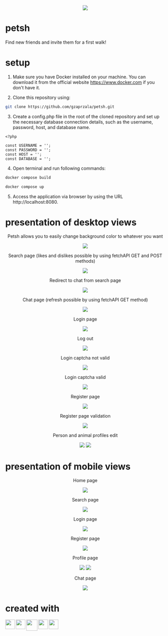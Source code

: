 <div align="center">
  <img src="https://github.com/gzaprzala/petsh/blob/main/public/img/logo.png" />
</div>

# petsh

Find new friends and invite them for a first walk!

# setup

1. Make sure you have Docker installed on your machine. You can download it from the official website https://www.docker.com if you don't have it.

2. Clone this repository using:

```bash
git clone https://github.com/gzaprzala/petsh.git
```

3. Create a config.php file in the root of the cloned repository and set up the necessary database connection details, such as the username, password, host, and database name.

```code
<?php

const USERNAME = '';
const PASSWORD = '';
const HOST = '';
const DATABASE = '';
```

4. Open terminal and run following commands:

```bash
docker compose build
```

```bash
docker compose up
```

5. Access the application via browser by using the URL http://localhost:8080.

# presentation of desktop views

<div align="center">
  <p>Petsh allows you to easily change background color to whatever you want</p>
  <img src="https://github.com/gzaprzala/petsh/blob/main/public/img/HomeColor.gif" />
</div>

<div align="center">
  <p>Search page (likes and dislikes possible by using fetchAPI GET and POST methods)</p>
  <img src="https://github.com/gzaprzala/petsh/blob/main/public/img/SearchPage.png" />
</div>

<div align="center">
  <p>Redirect to chat from search page</p>
  <img src="https://github.com/gzaprzala/petsh/blob/main/public/img/RedirectToChat.gif" />
</div>

<div align="center">
  <p>Chat page (refresh possible by using fetchAPI GET method)</p>
  <img src="https://github.com/gzaprzala/petsh/blob/main/public/img/ChatExample.gif" />
</div>

<div align="center">
  <p>Login page</p>
  <img src="https://github.com/gzaprzala/petsh/blob/main/public/img/LogIn.gif" />
</div>

<div align="center">
  <p>Log out</p>
  <img src="https://github.com/gzaprzala/petsh/blob/main/public/img/LogOut.gif" />
</div>

<div align="center">
  <p>Login captcha not valid</p>
  <img src="https://github.com/gzaprzala/petsh/blob/main/public/img/CaptchaBefore.png" />
</div>

<div align="center">
  <p>Login captcha valid</p>
  <img src="https://github.com/gzaprzala/petsh/blob/main/public/img/CaptchaAfter.png" />
</div>

<div align="center">
  <p>Register page</p>
  <img src="https://github.com/gzaprzala/petsh/blob/main/public/img/RegisterGif.gif" />
</div>

<div align="center">
  <p>Register page validation</p>
  <img src="https://github.com/gzaprzala/petsh/blob/main/public/img/RegisterValidation.png" />
</div>

<div align="center">
  <p>Person and animal profiles edit</p>
  <img src="https://github.com/gzaprzala/petsh/blob/main/public/img/PhotoUpload.gif" />
  <img src="https://github.com/gzaprzala/petsh/blob/main/public/img/ProfileAnimalPage.png" />
</div>

# presentation of mobile views

<div align="center">
  <p>Home page</p>
  <img src="https://github.com/gzaprzala/petsh/blob/main/public/img/HomeMobile.png" />
</div>

<div align="center">
  <p>Search page</p>
  <img src="https://github.com/gzaprzala/petsh/blob/main/public/img/SearchMobile.png" />
</div>

<div align="center">
  <p>Login page</p>
  <img src="https://github.com/gzaprzala/petsh/blob/main/public/img/LoginMobile.png" />
</div>

<div align="center">
  <p>Register page</p>
  <img src="https://github.com/gzaprzala/petsh/blob/main/public/img/RegisterMobile.png" />
</div>

<div align="center">
  <p>Profile page</p>
  <img src="https://github.com/gzaprzala/petsh/blob/main/public/img/ProfileMobile.png" />
  <img src="https://github.com/gzaprzala/petsh/blob/main/public/img/ProfileAnimalMobile.png" />
</div>

<div align="center">
  <p>Chat page</p>
  <img src="https://github.com/gzaprzala/petsh/blob/main/public/img/ChatMobile.png" />
</div>

# created with

<img align="left" width="30px" padding-right="5px" src="https://pics.freeicons.io/uploads/icons/png/8804286661557996995-512.png" />
<img align="left" width="30px" padding-right="5px" src="https://pics.freeicons.io/uploads/icons/png/632690741557997006-512.png" />
<img align="left" width="35px" padding-right="5px" src="https://pics.freeicons.io/uploads/icons/png/2765419221551942634-512.png" />
<img align="left" width="30px" padding-right="5px" src="https://pics.freeicons.io/uploads/icons/png/21088442871540553614-512.png" />
<img align="left" width="30px" padding-right="5px" src="https://cdn-icons-png.flaticon.com/512/5969/5969059.png" />
